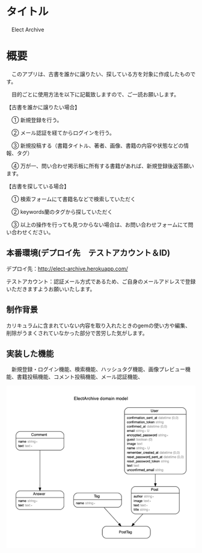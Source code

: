 
# タイトル

　Elect Archive

# 概要

　このアプリは、古書を誰かに譲りたい、探している方を対象に作成したものです。

　目的ごとに使用方法を以下に記載致しますので、ご一読お願いします。

 【古書を誰かに譲りたい場合】

　① 新規登録を行う。

　② メール認証を経てからログインを行う。

　③ 新規投稿する（書籍タイトル、著者、画像、書籍の内容や状態などの情報、タグ）

　④ 万が一、問い合わせ掲示板に所有する書籍があれば、新規登録後返答願います。
 
【古書を探している場合】

　① 検索フォームにて書籍名などで検索していただく

　② keywords蘭のタグから探していただく
 
　③ 以上の操作を行っても見つからない場合は、お問い合わせフォームにて問い合わせください。
 
 ## 本番環境(デプロイ先　テストアカウント＆ID)
 
 デプロイ先：http://elect-archive.herokuapp.com/
 
 テストアカウント：認証メール方式であるため、ご自身のメールアドレスで登録いただきますようお願いいたします。
 
 ## 制作背景
 
 カリキュラムに含まれていない内容を取り入れたときのgemの使い方や編集、削除がうまくされていなかった部分で苦労した気がします。
 
## 実装した機能

　新規登録・ログイン機能、検索機能、ハッシュタグ機能、画像プレビュー機能、書籍投稿機能、コメント投稿機能、メール認証機能、
 

![ER図](https://github.com/watcher041/Elect_Archive/blob/master/erd.jpg)

